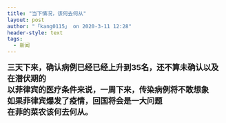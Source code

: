 ```yaml
---
title: "当下情况，该何去何从"
layout: post
author: "「kang0115」 on 2020-3-11 12:28"
header-style: text
tags:
  - 新闻
---
```


<head></head>
<body>
 <font size="4"><strong>三天下来，确认病例已经已经上升到35名，还不算未确认以及在潜伏期的</strong></font>
 <br> 
 <font size="4"><strong>以菲律宾的医疗条件来说，一周下来，传染病例将不敢想象</strong></font>
 <br> 
 <font size="4"><strong>如果菲律宾爆发了疫情，回国将会是一大问题</strong></font>
 <br> 
 <font size="4"><strong>在菲的菜农该何去何从。</strong></font>
 <br>
</body>


